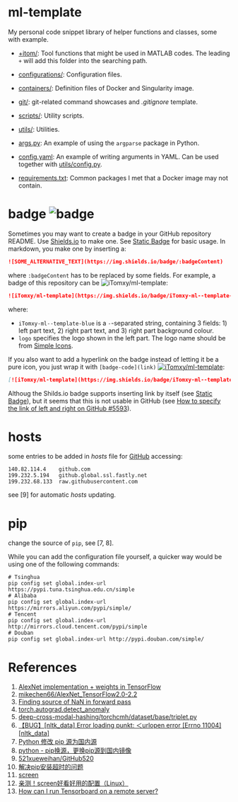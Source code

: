 # ml-template

My personal code snippet library of helper functions and classes, some with example.

- [+itom/](+itom): Tool functions that might be used in MATLAB codes.
The leading `+` will add this folder into the searching path.

- [configurations/](configurations): Configuration files.

- [containers/](containers): Definition files of Docker and Singularity image.

- [git/](git): git-related command showcases and *.gitignore* template.

- [scripts/](scripts): Utility scripts.

- [utils/](utils): Utilities.

- [args.py](args.py): An example of using the `argparse` package in Python.

- [config.yaml](config.yaml): An example of writing arguments in YAML.
Can be used together with [utils/config.py](utils/config.py).

- [requirements.txt](requirements.txt): Common packages I met that a Docker image may not contain.

# badge ![badge](https://img.shields.io/badge/badge-purple)

Sometimes you may want to create a badge in your GitHub repository README.
Use [Shields.io](https://github.com/badges/shields) to make one.
See [Static Badge](https://shields.io/badges/static-badge) for basic usage.
In markdown, you make one by inserting a:
```md
![SOME_ALTERNATIVE_TEXT](https://img.shields.io/badge/:badgeContent)
```
where `:badgeContent` has to be replaced by some fields.
For example,
a badge of this repository can be ![iTomxy/ml-template](https://img.shields.io/badge/iTomxy-ml--template-blue?logo=github&link=https%3A%2F%2Fgithub.com%2FiTomxy%2Fml-template):
```md
![iTomxy/ml-template](https://img.shields.io/badge/iTomxy-ml--template-blue?logo=github)
```
where:
- `iTomxy-ml--template-blue` is a `-`-separated string,
containing 3 fields: 1) left part text, 2) right part text, and 3) right part background colour.
- `logo` specifies the logo shown in the left part. The logo name should be from [Simple Icons](https://simpleicons.org/).

If you also want to add a hyperlink on the badge instead of letting it be a pure icon,
you just wrap it with `[badge-code](link)` [![iTomxy/ml-template](https://img.shields.io/badge/iTomxy-ml--template-blue?logo=github)](https://github.com/iTomxy/ml-template):
```md
[![iTomxy/ml-template](https://img.shields.io/badge/iTomxy-ml--template-blue?logo=github)](https://github.com/iTomxy/ml-template)
```
Althoug the Shilds.io badge supports inserting link by itself
(see [Static Badge](https://shields.io/badges/static-badge)),
but it seems that this is not usable in GitHub
(see [How to specify the link of left and right on GitHub #5593](https://github.com/badges/shields/discussions/5593)).


# hosts

some entries to be added in *hosts* file for [GitHub](https://github.com/) accessing:

```
140.82.114.4	github.com
199.232.5.194	github.global.ssl.fastly.net
199.232.68.133	raw.githubusercontent.com
```

see [9] for automatic *hosts* updating.

# pip

change the source of `pip`, see [7, 8].

While you can add the configuration file yourself, a quicker way would be using one of the following commands:

```shell
# Tsinghua
pip config set global.index-url https://pypi.tuna.tsinghua.edu.cn/simple
# Alibaba
pip config set global.index-url https://mirrors.aliyun.com/pypi/simple/
# Tencent
pip config set global.index-url http://mirrors.cloud.tencent.com/pypi/simple
# Douban
pip config set global.index-url http://pypi.douban.com/simple/
```


# References

1. [AlexNet implementation + weights in TensorFlow](http://www.cs.toronto.edu/~guerzhoy/tf_alexnet/)
2. [mikechen66/AlexNet_TensorFlow2.0-2.2](https://github.com/mikechen66/AlexNet_TensorFlow2.0-2.2)
3. [Finding source of NaN in forward pass](https://discuss.pytorch.org/t/finding-source-of-nan-in-forward-pass/51153)
4. [torch.autograd.detect_anomaly](https://pytorch.org/docs/1.4.0/autograd.html#torch.autograd.detect_anomaly)
5. [deep-cross-modal-hashing/torchcmh/dataset/base/triplet.py](https://github.com/WangGodder/deep-cross-modal-hashing/blob/master/torchcmh/dataset/base/triplet.py)
6. [【BUG】[nltk_data] Error loading punkt: ＜urlopen error [Errno 11004] [nltk_data]](https://blog.csdn.net/xiangduixuexi/article/details/108601873)
7. [Python 修改 pip 源为国内源](https://www.cnblogs.com/lsgxeva/p/12978981.html)
8. [python - pip换源，更换pip源到国内镜像](https://blog.csdn.net/xuezhangjun0121/article/details/81664260)
9. [521xueweihan/GitHub520](https://github.com/521xueweihan/GitHub520)
10. [解决pip安装超时的问题](https://blog.csdn.net/qq_39161804/article/details/81191977)
11. [screen](https://zhuanlan.zhihu.com/p/592016896)
12. [亲测！screen好看好用的配置（Linux）](https://www.jianshu.com/p/89607ef31493)
13. [How can I run Tensorboard on a remote server?](https://stackoverflow.com/questions/37987839/how-can-i-run-tensorboard-on-a-remote-server)

